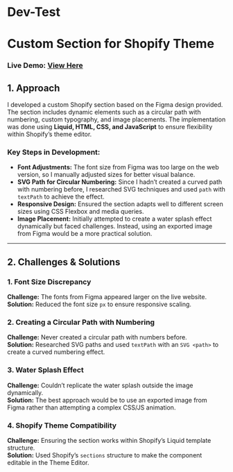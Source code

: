 # Dev-Test


# **Custom Section for Shopify Theme**
### **Live Demo:** [View Here](https://sanyakapoor05.github.io/Dev-Test/)

## **1. Approach**
I developed a custom Shopify section based on the Figma design provided. The section includes dynamic elements such as a circular path with numbering, custom typography, and image placements. The implementation was done using **Liquid, HTML, CSS, and JavaScript** to ensure flexibility within Shopify’s theme editor.

### **Key Steps in Development:**
- **Font Adjustments:** The font size from Figma was too large on the web version, so I manually adjusted sizes for better visual balance.
- **SVG Path for Circular Numbering:** Since I hadn’t created a curved path with numbering before, I researched SVG techniques and used `path` with `textPath` to achieve the effect.
- **Responsive Design:** Ensured the section adapts well to different screen sizes using CSS Flexbox and media queries.
- **Image Placement:** Initially attempted to create a water splash effect dynamically but faced challenges. Instead, using an exported image from Figma would be a more practical solution.

---

## **2. Challenges & Solutions**
### **1. Font Size Discrepancy**
**Challenge:** The fonts from Figma appeared larger on the live website.  
**Solution:** Reduced the font size `px` to ensure responsive scaling.

### **2. Creating a Circular Path with Numbering**
**Challenge:** Never created a circular path with numbers before.  
**Solution:** Researched SVG paths and used `textPath` with an `SVG <path>` to create a curved numbering effect.

### **3. Water Splash Effect**
**Challenge:** Couldn’t replicate the water splash outside the image dynamically.  
**Solution:** The best approach would be to use an exported image from Figma rather than attempting a complex CSS/JS animation.

### **4. Shopify Theme Compatibility**
**Challenge:** Ensuring the section works within Shopify’s Liquid template structure.  
**Solution:** Used Shopify’s `sections` structure to make the component editable in the Theme Editor.

